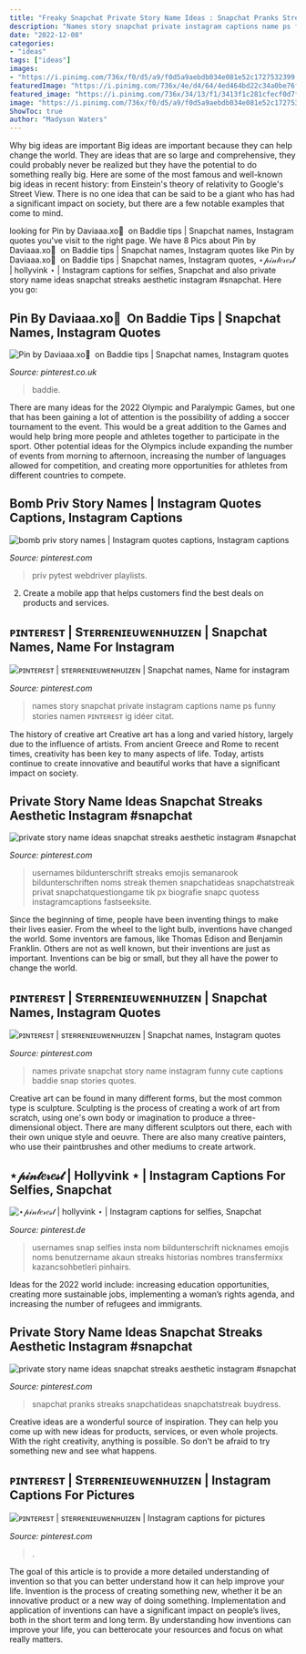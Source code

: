 ```yaml
---
title: "Freaky Snapchat Private Story Name Ideas : Snapchat Pranks Streaks Snapchatideas Snapchatstreak Buydress"
description: "Names story snapchat private instagram captions name ps funny stories namen ᴘɪɴᴛᴇʀᴇsᴛ ig idéer citat"
date: "2022-12-08"
categories:
- "ideas"
tags: ["ideas"]
images:
- "https://i.pinimg.com/736x/f0/d5/a9/f0d5a9aebdb034e081e52c1727532399.jpg"
featuredImage: "https://i.pinimg.com/736x/4e/d4/64/4ed464bd22c34a0be76f2d06868961ee.jpg"
featured_image: "https://i.pinimg.com/736x/34/13/f1/3413f1c281cfecf0d7fb04064139b4c3.jpg"
image: "https://i.pinimg.com/736x/f0/d5/a9/f0d5a9aebdb034e081e52c1727532399.jpg"
ShowToc: true
author: "Madyson Waters"
---
```



Why big ideas are important
Big ideas are important because they can help change the world. They are ideas that are so large and comprehensive, they could probably never be realized but they have the potential to do something really big. Here are some of the most famous and well-known big ideas in recent history: from Einstein's theory of relativity to Google's Street View. There is no one idea that can be said to be a giant who has had a significant impact on society, but there are a few notable examples that come to mind.

	

		
looking for Pin by Daviaaa.xo🥀 ️ on Baddie tips | Snapchat names, Instagram quotes you've visit to the right page. We have 8 Pics about Pin by Daviaaa.xo🥀 ️ on Baddie tips | Snapchat names, Instagram quotes like Pin by Daviaaa.xo🥀 ️ on Baddie tips | Snapchat names, Instagram quotes, ⋆𝓅𝒾𝓃𝓉𝑒𝓇𝑒𝓈𝓉 | hollyvink ⋆ | Instagram captions for selfies, Snapchat and also private story name ideas snapchat streaks aesthetic instagram #snapchat. Here you go:
		
    
## Pin By Daviaaa.xo🥀 ️ On Baddie Tips | Snapchat Names, Instagram Quotes

<img loading=lazy src="https://i.pinimg.com/736x/34/13/f1/3413f1c281cfecf0d7fb04064139b4c3.jpg" onerror="this.onerror=null;this.src='https://tse3.mm.bing.net/th?id=OIP.pm6tSlMJl_Prjd-cs_CMVwHaJQ&amp;pid=15.1';" alt="Pin by Daviaaa.xo🥀 ️ on Baddie tips | Snapchat names, Instagram quotes">

_Source: pinterest.co.uk_

>baddie. 

	

There are many ideas for the 2022 Olympic and Paralympic Games, but one that has been gaining a lot of attention is the possibility of adding a soccer tournament to the event. This would be a great addition to the Games and would help bring more people and athletes together to participate in the sport. Other potential ideas for the Olympics include expanding the number of events from morning to afternoon, increasing the number of languages allowed for competition, and creating more opportunities for athletes from different countries to compete.

    
## Bomb Priv Story Names | Instagram Quotes Captions, Instagram Captions

<img loading=lazy src="https://i.pinimg.com/736x/4e/d4/64/4ed464bd22c34a0be76f2d06868961ee.jpg" onerror="this.onerror=null;this.src='https://tse3.mm.bing.net/th?id=OIP.4ks7VEAKQAAE7tk2ggwvEAHaNK&amp;pid=15.1';" alt="bomb priv story names | Instagram quotes captions, Instagram captions">

_Source: pinterest.com_

>priv pytest webdriver playlists. 

	

2. Create a mobile app that helps customers find the best deals on products and services.

    
## ᴘɪɴᴛᴇʀᴇsᴛ | Sᴛᴇʀʀᴇɴɪᴇᴜᴡᴇɴʜᴜɪᴢᴇɴ | Snapchat Names, Name For Instagram

<img loading=lazy src="https://i.pinimg.com/736x/f0/d5/a9/f0d5a9aebdb034e081e52c1727532399.jpg" onerror="this.onerror=null;this.src='https://tse2.mm.bing.net/th?id=OIP.JPkDtvSioQt965JGxM5jcwHaLb&amp;pid=15.1';" alt="ᴘɪɴᴛᴇʀᴇsᴛ | sᴛᴇʀʀᴇɴɪᴇᴜᴡᴇɴʜᴜɪᴢᴇɴ | Snapchat names, Name for instagram">

_Source: pinterest.com_

>names story snapchat private instagram captions name ps funny stories namen ᴘɪɴᴛᴇʀᴇsᴛ ig idéer citat. 

	

The history of creative art
Creative art has a long and varied history, largely due to the influence of artists. From ancient Greece and Rome to recent times, creativity has been key to many aspects of life. Today, artists continue to create innovative and beautiful works that have a significant impact on society.

    
## Private Story Name Ideas Snapchat Streaks Aesthetic Instagram #snapchat

<img loading=lazy src="https://i.pinimg.com/736x/a7/df/5c/a7df5c8425cf77ada78229d1cf02befe.jpg" onerror="this.onerror=null;this.src='https://tse4.mm.bing.net/th?id=OIP.yDd-F23LiUz761relTaVtgHaMx&amp;pid=15.1';" alt="private story name ideas snapchat streaks aesthetic instagram #snapchat">

_Source: pinterest.com_

>usernames bildunterschrift streaks emojis semanarook bildunterschriften noms streak themen snapchatideas snapchatstreak privat snapchatquestiongame tik px biografie snapc quotess instagramcaptions fastseeksite. 

	

Since the beginning of time, people have been inventing things to make their lives easier. From the wheel to the light bulb, inventions have changed the world. Some inventors are famous, like Thomas Edison and Benjamin Franklin. Others are not as well known, but their inventions are just as important. Inventions can be big or small, but they all have the power to change the world.

    
## ᴘɪɴᴛᴇʀᴇsᴛ | Sᴛᴇʀʀᴇɴɪᴇᴜᴡᴇɴʜᴜɪᴢᴇɴ | Snapchat Names, Instagram Quotes

<img loading=lazy src="https://i.pinimg.com/originals/4e/5c/e7/4e5ce7931ec2392ad3eb8efc1e30a43d.jpg" onerror="this.onerror=null;this.src='https://tse3.mm.bing.net/th?id=OIP.FZwaGeXW8HkkisbnK9hHFgHaNS&amp;pid=15.1';" alt="ᴘɪɴᴛᴇʀᴇsᴛ | sᴛᴇʀʀᴇɴɪᴇᴜᴡᴇɴʜᴜɪᴢᴇɴ | Snapchat names, Instagram quotes">

_Source: pinterest.com_

>names private snapchat story name instagram funny cute captions baddie snap stories quotes. 

	

Creative art can be found in many different forms, but the most common type is sculpture. Sculpting is the process of creating a work of art from scratch, using one's own body or imagination to produce a three-dimensional object. There are many different sculptors out there, each with their own unique style and oeuvre. There are also many creative painters, who use their paintbrushes and other mediums to create artwork.

    
## ⋆𝓅𝒾𝓃𝓉𝑒𝓇𝑒𝓈𝓉 | Hollyvink ⋆ | Instagram Captions For Selfies, Snapchat

<img loading=lazy src="https://i.pinimg.com/736x/7c/65/de/7c65de3bcbb8aa24b2d5900567434599.jpg" onerror="this.onerror=null;this.src='https://tse3.mm.bing.net/th?id=OIP.DkN0TmHS-7Y960-KvFU-7AHaM1&amp;pid=15.1';" alt="⋆𝓅𝒾𝓃𝓉𝑒𝓇𝑒𝓈𝓉 | hollyvink ⋆ | Instagram captions for selfies, Snapchat">

_Source: pinterest.de_

>usernames snap selfies insta nom bildunterschrift nicknames emojis noms benutzername akaun streaks historias nombres transfermixx kazancsohbetleri pinhairs. 

	

Ideas for the 2022 world include: increasing education opportunities, creating more sustainable jobs, implementing a woman’s rights agenda, and increasing the number of refugees and immigrants.

    
## Private Story Name Ideas Snapchat Streaks Aesthetic Instagram #snapchat

<img loading=lazy src="https://i.pinimg.com/originals/9e/a6/e8/9ea6e886cf36a6d0365f92814f23a406.jpg" onerror="this.onerror=null;this.src='https://tse4.mm.bing.net/th?id=OIP.DbeBm_ekw-BpVvf6S59jEwHaMx&amp;pid=15.1';" alt="private story name ideas snapchat streaks aesthetic instagram #snapchat">

_Source: pinterest.com_

>snapchat pranks streaks snapchatideas snapchatstreak buydress. 

	

Creative ideas are a wonderful source of inspiration. They can help you come up with new ideas for products, services, or even whole projects. With the right creativity, anything is possible. So don't be afraid to try something new and see what happens.

    
## ᴘɪɴᴛᴇʀᴇsᴛ | Sᴛᴇʀʀᴇɴɪᴇᴜᴡᴇɴʜᴜɪᴢᴇɴ | Instagram Captions For Pictures

<img loading=lazy src="https://i.pinimg.com/originals/91/38/b9/9138b948d3befe090ce2b42e325a8772.jpg" onerror="this.onerror=null;this.src='https://tse2.mm.bing.net/th?id=OIP.61Tt_Sv1FpaCHxSm3sV3OgHaNj&amp;pid=15.1';" alt="ᴘɪɴᴛᴇʀᴇsᴛ | sᴛᴇʀʀᴇɴɪᴇᴜᴡᴇɴʜᴜɪᴢᴇɴ | Instagram captions for pictures">

_Source: pinterest.com_

>. 

	

The goal of this article is to provide a more detailed understanding of invention so that you can better understand how it can help improve your life.
Invention is the process of creating something new, whether it be an innovative product or a new way of doing something. Implementation and application of inventions can have a significant impact on people’s lives, both in the short term and long term. By understanding how inventions can improve your life, you can betterocate your resources and focus on what really matters.


